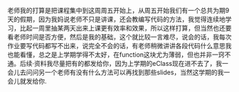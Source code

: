 老师我的打算是把课程集中到这周周五开始上，从周五开始我们有一个总共为期9天的假期，因为我妈说老师不只是讲课，还会教编写代码的方法，我觉得连续地学习，比起一周里抽某两天出来上课更有效率和效果，所以这样打算，但当然也还要看老师时间是否方便，然后是我的基础，这个就比较一言难尽，说会的话，我每次作业要写代码都写不出来，说完全不会的话，有老师稍微讲讲各段代码什么意思我也能看懂，总之是上学期学得不太好，在function这块尤为薄弱，但也并非一窍不通。后续·资料我尽量把有的都发给你，因为上学期的eClass现在进不去了，我一会儿去问问另一个老师有没有什么方法可以再找到那些slides，当然这学期的我一会儿就发给你.



